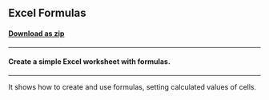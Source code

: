 ## Excel Formulas
#### [Download as zip](https://grapecity.github.io/DownGit/#/home?url=https://github.com/GrapeCity/ComponentOne-WPF-Samples/tree/master/NET_4.6.2/C1.WPF.Excel/CS/ExcelFormulas)
____
#### Create a simple Excel worksheet with formulas.
____
It shows how to create and use formulas, setting calculated values
of cells.
